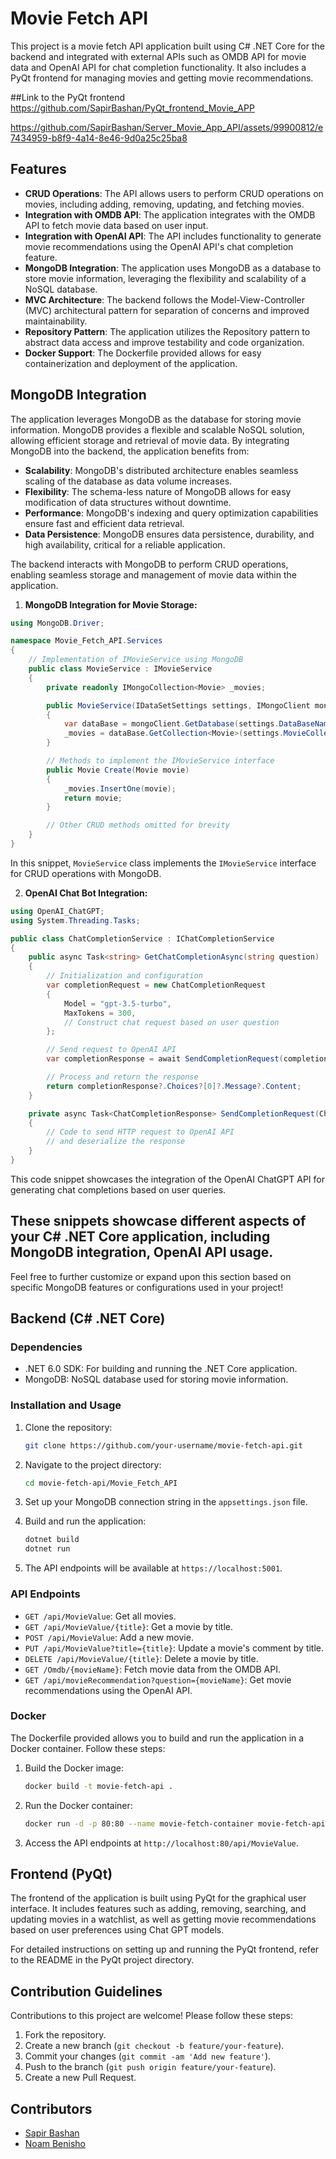 
# Movie Fetch API

This project is a movie fetch API application built using C# .NET Core for the backend and integrated with external APIs such as OMDB API for movie data and OpenAI API for chat completion functionality. It also includes a PyQt frontend for managing movies and getting movie recommendations.

##Link to the PyQt frontend
https://github.com/SapirBashan/PyQt_frontend_Movie_APP

https://github.com/SapirBashan/Server_Movie_App_API/assets/99900812/e7434959-b8f9-4a14-8e46-9d0a25c25ba8


## Features

- **CRUD Operations**: The API allows users to perform CRUD operations on movies, including adding, removing, updating, and fetching movies.
- **Integration with OMDB API**: The application integrates with the OMDB API to fetch movie data based on user input.
- **Integration with OpenAI API**: The API includes functionality to generate movie recommendations using the OpenAI API's chat completion feature.
- **MongoDB Integration**: The application uses MongoDB as a database to store movie information, leveraging the flexibility and scalability of a NoSQL database.
- **MVC Architecture**: The backend follows the Model-View-Controller (MVC) architectural pattern for separation of concerns and improved maintainability.
- **Repository Pattern**: The application utilizes the Repository pattern to abstract data access and improve testability and code organization.
- **Docker Support**: The Dockerfile provided allows for easy containerization and deployment of the application.


## MongoDB Integration

The application leverages MongoDB as the database for storing movie information. MongoDB provides a flexible and scalable NoSQL solution, allowing efficient storage and retrieval of movie data. By integrating MongoDB into the backend, the application benefits from:

- **Scalability**: MongoDB's distributed architecture enables seamless scaling of the database as data volume increases.
- **Flexibility**: The schema-less nature of MongoDB allows for easy modification of data structures without downtime.
- **Performance**: MongoDB's indexing and query optimization capabilities ensure fast and efficient data retrieval.
- **Data Persistence**: MongoDB ensures data persistence, durability, and high availability, critical for a reliable application.

The backend interacts with MongoDB to perform CRUD operations, enabling seamless storage and management of movie data within the application.

1. **MongoDB Integration for Movie Storage:**
```csharp
using MongoDB.Driver;

namespace Movie_Fetch_API.Services
{
    // Implementation of IMovieService using MongoDB
    public class MovieService : IMovieService
    {
        private readonly IMongoCollection<Movie> _movies;

        public MovieService(IDataSetSettings settings, IMongoClient mongoClient)
        {
            var dataBase = mongoClient.GetDatabase(settings.DataBaseName);
            _movies = dataBase.GetCollection<Movie>(settings.MovieCollectName);
        }

        // Methods to implement the IMovieService interface
        public Movie Create(Movie movie)
        {
            _movies.InsertOne(movie);
            return movie;
        }

        // Other CRUD methods omitted for brevity
    }
}
```
In this snippet, `MovieService` class implements the `IMovieService` interface for CRUD operations with MongoDB.

2. **OpenAI Chat Bot Integration:**
```csharp
using OpenAI_ChatGPT;
using System.Threading.Tasks;

public class ChatCompletionService : IChatCompletionService
{
    public async Task<string> GetChatCompletionAsync(string question)
    {
        // Initialization and configuration
        var completionRequest = new ChatCompletionRequest
        {
            Model = "gpt-3.5-turbo",
            MaxTokens = 300,
            // Construct chat request based on user question
        };

        // Send request to OpenAI API
        var completionResponse = await SendCompletionRequest(completionRequest);

        // Process and return the response
        return completionResponse?.Choices?[0]?.Message?.Content;
    }

    private async Task<ChatCompletionResponse> SendCompletionRequest(ChatCompletionRequest request)
    {
        // Code to send HTTP request to OpenAI API
        // and deserialize the response
    }
}
```
This code snippet showcases the integration of the OpenAI ChatGPT API for generating chat completions based on user queries.

These snippets showcase different aspects of your C# .NET Core application, including MongoDB integration, OpenAI API usage.
---

Feel free to further customize or expand upon this section based on specific MongoDB features or configurations used in your project!

## Backend (C# .NET Core)

### Dependencies

- .NET 6.0 SDK: For building and running the .NET Core application.
- MongoDB: NoSQL database used for storing movie information.

### Installation and Usage

1. Clone the repository:

   ```bash
   git clone https://github.com/your-username/movie-fetch-api.git
   ```

2. Navigate to the project directory:

   ```bash
   cd movie-fetch-api/Movie_Fetch_API
   ```

3. Set up your MongoDB connection string in the `appsettings.json` file.

4. Build and run the application:

   ```bash
   dotnet build
   dotnet run
   ```

5. The API endpoints will be available at `https://localhost:5001`.

### API Endpoints

- `GET /api/MovieValue`: Get all movies.
- `GET /api/MovieValue/{title}`: Get a movie by title.
- `POST /api/MovieValue`: Add a new movie.
- `PUT /api/MovieValue?title={title}`: Update a movie's comment by title.
- `DELETE /api/MovieValue/{title}`: Delete a movie by title.
- `GET /Omdb/{movieName}`: Fetch movie data from the OMDB API.
- `GET /api/movieRecommendation?question={movieName}`: Get movie recommendations using the OpenAI API.

### Docker

The Dockerfile provided allows you to build and run the application in a Docker container. Follow these steps:

1. Build the Docker image:

   ```bash
   docker build -t movie-fetch-api .
   ```

2. Run the Docker container:

   ```bash
   docker run -d -p 80:80 --name movie-fetch-container movie-fetch-api
   ```

3. Access the API endpoints at `http://localhost:80/api/MovieValue`.

## Frontend (PyQt)

The frontend of the application is built using PyQt for the graphical user interface. It includes features such as adding, removing, searching, and updating movies in a watchlist, as well as getting movie recommendations based on user preferences using Chat GPT models.

For detailed instructions on setting up and running the PyQt frontend, refer to the README in the PyQt project directory.

## Contribution Guidelines

Contributions to this project are welcome! Please follow these steps:

1. Fork the repository.
2. Create a new branch (`git checkout -b feature/your-feature`).
3. Commit your changes (`git commit -am 'Add new feature'`).
4. Push to the branch (`git push origin feature/your-feature`).
5. Create a new Pull Request.

## Contributors
- [Sapir Bashan](https://github.com/SapirBashan)
- [Noam Benisho](https://github.com/noambenisho)
